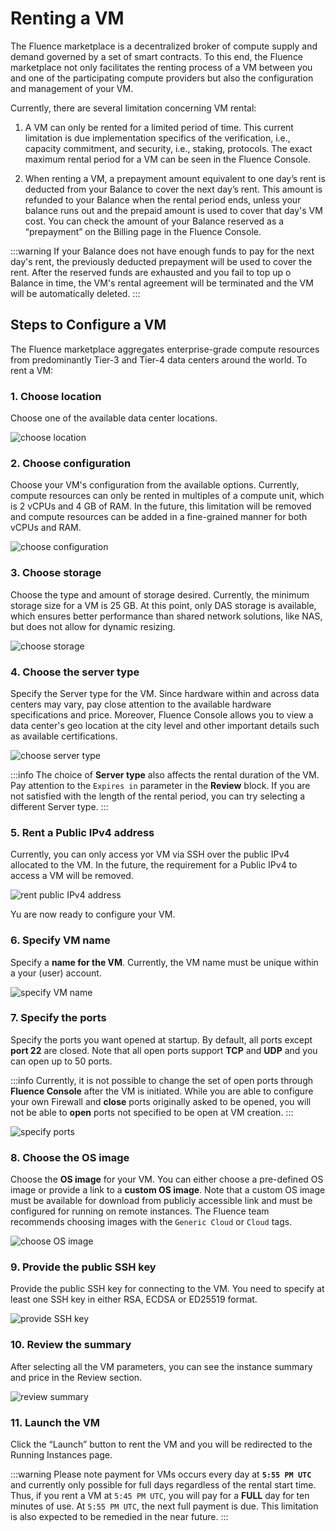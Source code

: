 # Renting a VM 

The Fluence marketplace is a decentralized broker of compute supply and demand governed by a set of smart contracts. To this end, the Fluence marketplace not only facilitates the renting process of a VM between you and one of the participating compute providers but also the configuration and management of your VM.

Currently, there are several limitation concerning VM rental:

1. A VM can only be rented for a limited period of time. This current limitation is due implementation specifics of the verification, i.e., capacity commitment, and security, i.e., staking, protocols. The exact maximum rental period for a VM can be seen in the Fluence Console.

2. When renting a VM, a prepayment amount equivalent to one day’s rent is deducted from your Balance to cover the next day’s rent. This amount is refunded to your Balance when the rental period ends, unless your balance runs out and the prepaid amount is used to cover that day's VM cost. You can check the amount of your Balance reserved as a “prepayment” on the Billing page in the Fluence Console.

:::warning
If your Balance does not have enough funds to pay for the next day's rent, the previously deducted prepayment will be used to cover the rent. After the reserved funds are exhausted and you fail to top up o Balance in time, the VM's rental agreement will be terminated and the VM will be automatically deleted.
:::

## Steps to Configure a VM

The Fluence marketplace aggregates enterprise-grade compute resources from predominantly Tier-3 and Tier-4 data centers around the world. To rent a VM:

### 1. Choose location

Choose one of the available data center locations.

![choose location](./assets/location.webp)

### 2. Choose configuration

Choose your VM's configuration from the available options. Currently, compute resources can only be rented in multiples of a compute unit, which is 2 vCPUs and 4 GB of RAM. In the future, this limitation will be removed and compute resources can be added in a fine-grained manner for both vCPUs and RAM.


![choose configuration](./assets/configuration.webp)

### 3. Choose storage

Choose the type and amount of storage desired. Currently, the minimum storage size for a VM is 25 GB. At this point, only DAS storage is available, which ensures better performance than shared network solutions, like NAS, but does not allow for dynamic resizing.

![choose storage](./assets/storage.webp)

### 4. Choose the server type

Specify the Server type for the VM. Since hardware within and across data centers may vary, pay close attention to the available hardware specifications and price. Moreover, Fluence Console allows you to view a data center's geo location at the city level and other important details such as available certifications.

![choose server type](./assets/server_type.webp)

:::info
The choice of **Server type** also affects the rental duration of the VM. Pay attention to the `Expires in` parameter in the **Review** block. If you are not satisfied with the length of the rental period, you can try selecting a different Server type.
:::

### 5. Rent a Public IPv4 address

Currently, you can only access yor VM via SSH over the public IPv4 allocated to the VM. In the future, the requirement for a Public IPv4 to access a VM will be removed.

![rent public IPv4 address](./assets/public_ip.webp)

Yu are now ready to configure your VM.

### 6. Specify VM name

Specify a **name for the VM**. Currently, the VM name must be unique within a your (user) account.

![specify VM name](./assets/vm_name.webp)

### 7. Specify the ports

Specify the ports you want opened at startup. By default, all ports except **port 22** are closed. Note that all open ports support **TCP** and **UDP** and you can open up to 50 ports.

:::info
Currently, it is not possible to change the set of open ports through **Fluence Console** after the VM is initiated. While you are able to configure your own Firewall and **close** ports originally asked to be opened, you will not be able to **open** ports not specified to be open at VM creation.
:::

![specify ports](./assets/ports.webp)

### 8. Choose the OS image

Choose the **OS image** for your VM. You can either choose a pre-defined OS image or provide a link to a **custom OS image**. Note that a custom OS image must be available for download from publicly accessible link and must be configured for running on remote instances. The Fluence team recommends choosing images with the `Generic Cloud` or `Cloud` tags.

![choose OS image](./assets/os_image.webp)

### 9. Provide the public SSH key

Provide the public SSH key for connecting to the VM. You need to specify at least one SSH key in either RSA, ECDSA or ED25519 format.

![provide SSH key](./assets/ssh.webp)

### 10. Review the summary

After selecting all the VM parameters, you can see the instance summary and price in the Review section.

![review summary](./assets/summary.webp)

### 11. Launch the VM

Click the “Launch” button to rent the VM and you will be redirected to the Running Instances page.

:::warning
Please note payment for VMs occurs every day at **`5:55 PM UTC`** and currently only possible for full days regardless of the rental start time. Thus, if you rent a VM at `5:45 PM UTC`, you will pay for a **FULL** day  for ten minutes of use. At `5:55 PM UTC`, the next full payment is due. This limitation is also expected to be remedied in the near future.
:::
